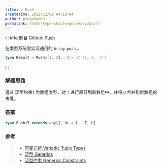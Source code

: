 ```yaml
---
title: ✔️ Push
createTime: 2022/12/01 04:18:04
author: pengzhanbo
permalink: /note/type-challenges/easy/push/
---
```


::: info 题目
Github: [Push](https://github.com/type-challenges/type-challenges/blob/main/questions/03057-easy-push/)

在类型系统里实现通用的 `Array.push` 。

```ts
type Result = Push<[1, 2], '3'> // [1, 2, '3']
```
:::

### 解题思路

通过 泛型约束`T` 为数组类型，对 `T` 进行展开到新数组中，并将 `U` 合并到新数组的末尾。

### 答案

```ts
type Push<T extends any[], U> = [...T, U]
```

### 参考

> - [可变元组 Variadic Tuple Types](https://www.typescriptlang.org/docs/handbook/release-notes/typescript-4-0.html#variadic-tuple-types)
> - [泛型 Generics](https://www.typescriptlang.org/docs/handbook/2/generics.html)
> - [泛型约束 Generics Constraints](https://www.typescriptlang.org/docs/handbook/2/generics.html#generic-constraints)
